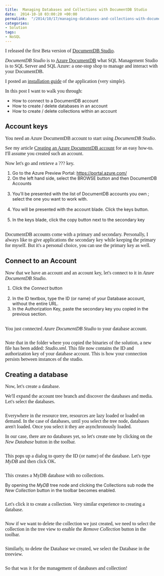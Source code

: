 ```yaml
---
title:  Managing Databases and Collections with DocumentDB Studio
date:  2014-10-18 03:00:20 +00:00
permalink:  "/2014/10/17/managing-databases-and-collections-with-documentdb-studio/"
categories:
- Solution
tags:
- NoSQL
---
```

<p><span style="font-family:Times New Roman;font-size:12pt;">I released the first Beta version of <a href="https://studiodocumentdb.codeplex.com/">DocumentDB Studio</a>. 
</span></p><p><span style="font-family:Times New Roman;font-size:12pt;"><em>DocumentDB Studio</em> is to <a href="http://vincentlauzon.wordpress.com/2014/09/18/digest-documentdb-resource-model-and-concepts/">Azure DocumentDB</a> what SQL Management Studio is to SQL Server and SQL Azure: a one-stop shop to manage and interact with your DocumentDB. 
</span></p><p><span style="font-family:Times New Roman;font-size:12pt;">I posted an <a href="http://vincentlauzon.com/2014/10/16/installing-documentdb-studio/">installation guide</a> of the application (very simple). 
</span></p><p><span style="font-family:Times New Roman;font-size:12pt;">In this post I want to walk you through: 
</span></p><ul><li>How to connect to a DocumentDB account 
</li><li>How to create / delete databases in an account 
</li><li>How to create / delete collections within an account 
</li></ul><h2>Account keys 
</h2><p><span style="font-family:Times New Roman;font-size:12pt;">You need an Azure DocumentDB account to start using <em>DocumentDB Studio</em>. 
</span></p><p><span style="font-family:Times New Roman;font-size:12pt;">See my article <a href="http://vincentlauzon.com/2014/10/16/creating-an-azure-documentdb-account/">Creating an Azure DocumentDB account</a> for an easy how-to. I'll assume you created such an account. 
</span></p><p><span style="font-family:Times New Roman;font-size:12pt;">Now let's go and retrieve a ??? key. 
</span></p><ol><li>Go to the Azure Preview Portal: <a href="https://portal.azure.com/">https://portal.azure.com/</a>
		</li><li>On the left hand side, select the BROWSE button and then DocumentDB Accounts<br /><img src="assets/2014/10/managing-databases-and-collections-with-documentdb-studio/101714_0342_managingdat1.png" alt="" />
		</li><li>You'll be presented with the list of DocumentDB accounts you own ; select the one you want to work with.<br /><img src="assets/2014/10/managing-databases-and-collections-with-documentdb-studio/101714_0342_managingdat2.png" alt="" />
		</li><li>You will be presented with the account blade. Click the keys button.<br /><img src="assets/2014/10/managing-databases-and-collections-with-documentdb-studio/101714_0342_managingdat3.png" alt="" />
		</li><li>In the keys blade, click the copy button next to the secondary key<br /><img src="assets/2014/10/managing-databases-and-collections-with-documentdb-studio/101714_0342_managingdat4.png" alt="" />
		</li></ol><p><span style="font-family:Times New Roman;font-size:12pt;">DocumentDB accounts come with a primary and secondary. Personally, I always like to give applications the secondary key while keeping the primary for myself. But it's a personal choice, you can use the primary key as well. 
</span></p><h2>Connect to an Account 
</h2><p><span style="font-family:Times New Roman;font-size:12pt;">Now that we have an account and an account key, let's connect to it in <em>Azure DocumentDB Studio</em>. 
</span></p><ol><li>Click the <em>Connect</em> button<br /><img src="assets/2014/10/managing-databases-and-collections-with-documentdb-studio/101714_0342_managingdat5.png" alt="" />
		</li><li>In the ID textbox, type the ID (or name) of your Database account, without the entire URL. 
</li><li>In the Authorization Key, paste the secondary key you copied in the previous section.<br /><img src="assets/2014/10/managing-databases-and-collections-with-documentdb-studio/101714_0342_managingdat6.png" alt="" />
		</li></ol><p><span style="font-family:Times New Roman;font-size:12pt;">You just connected <em>Azure DocumentDB Studio</em> to your database account. 
</span></p><p><img src="assets/2014/10/managing-databases-and-collections-with-documentdb-studio/101714_0342_managingdat7.png" alt="" /><span style="font-family:Times New Roman;font-size:12pt;">
		</span></p><p><span style="font-family:Times New Roman;font-size:12pt;">Note that in the folder where you copied the binaries of the solution, a new file has been added: <em>Studio.xml</em>. This file now contains the ID and authorization key of your database account. This is how your connection persists between instances of the studio. 
</span></p><h2>Creating a database 
</h2><p><span style="font-family:Times New Roman;font-size:12pt;">Now, let's create a database. 
</span></p><p><span style="font-family:Times New Roman;font-size:12pt;">We'll expand the account tree branch and discover the databases and media. Let's select the databases. 
</span></p><p><img src="assets/2014/10/managing-databases-and-collections-with-documentdb-studio/101714_0342_managingdat8.png" alt="" /><span style="font-family:Times New Roman;font-size:12pt;">
		</span></p><p><span style="font-family:Times New Roman;font-size:12pt;">Everywhere in the resource tree, resources are lazy loaded or loaded on demand. In the case of databases, until you select the tree node, databases aren't loaded. Once you select it they are asynchronously loaded. 
</span></p><p><span style="font-family:Times New Roman;font-size:12pt;">In our case, there are no databases yet, so let's create one by clicking on the <em>New Database</em> button in the toolbar. 
</span></p><p><img src="assets/2014/10/managing-databases-and-collections-with-documentdb-studio/101714_0342_managingdat9.png" alt="" /><span style="font-family:Times New Roman;font-size:12pt;">
		</span></p><p><span style="font-family:Times New Roman;font-size:12pt;">This pops up a dialog to query the ID (or name) of the database. Let's type <em>MyDB</em> and then click OK.
</span></p><p><img src="assets/2014/10/managing-databases-and-collections-with-documentdb-studio/101714_0342_managingdat10.png" alt="" /><span style="font-family:Times New Roman;font-size:12pt;">
		</span></p><p><span style="font-family:Times New Roman;font-size:12pt;">This creates a MyDB database with no collections.
</span></p><p>By opening the <em>MyDB </em>tree node and clicking the Collections sub node the <em>New Collection</em> button in the toolbar becomes enabled.
</p><p><img src="assets/2014/10/managing-databases-and-collections-with-documentdb-studio/101814_0302_managingdat1.png" alt="" /><span style="font-family:Times New Roman;font-size:12pt;">
		</span></p><p><span style="font-family:Times New Roman;font-size:12pt;">Let's click it to create a collection.  Very similar experience to creating a database.
</span></p><p><img src="assets/2014/10/managing-databases-and-collections-with-documentdb-studio/101814_0302_managingdat2.png" alt="" /><span style="font-family:Times New Roman;font-size:12pt;">
		</span></p><p><span style="font-family:Times New Roman;font-size:12pt;">Now if we want to delete the collection we just created, we need to select the collection in the tree view to enable the <em>Remove Collection</em> button in the toolbar.
</span></p><p><img src="assets/2014/10/managing-databases-and-collections-with-documentdb-studio/101814_0302_managingdat3.png" alt="" /><span style="font-family:Times New Roman;font-size:12pt;">
		</span></p><p><span style="font-family:Times New Roman;font-size:12pt;">Similarly, to delete the Database we created, we select the Database in the treeview.
</span></p><p><img src="assets/2014/10/managing-databases-and-collections-with-documentdb-studio/101814_0302_managingdat4.png" alt="" /><span style="font-family:Times New Roman;font-size:12pt;">
		</span></p><p><span style="font-family:Times New Roman;font-size:12pt;">So that was it for the management of databases and collection!
</span></p>